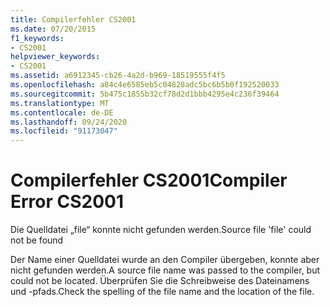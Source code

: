 ```yaml
---
title: Compilerfehler CS2001
ms.date: 07/20/2015
f1_keywords:
- CS2001
helpviewer_keywords:
- CS2001
ms.assetid: a6912345-cb26-4a2d-b969-18519555f4f5
ms.openlocfilehash: a84c4e6585eb5c04828adc5bc6b5b0f192520033
ms.sourcegitcommit: 5b475c1855b32cf78d2d1bbb4295e4c236f39464
ms.translationtype: MT
ms.contentlocale: de-DE
ms.lasthandoff: 09/24/2020
ms.locfileid: "91173047"
---
```

# <a name="compiler-error-cs2001"></a><span data-ttu-id="1809b-102">Compilerfehler CS2001</span><span class="sxs-lookup"><span data-stu-id="1809b-102">Compiler Error CS2001</span></span>

<span data-ttu-id="1809b-103">Die Quelldatei „file“ konnte nicht gefunden werden.</span><span class="sxs-lookup"><span data-stu-id="1809b-103">Source file 'file' could not be found</span></span>  
  
 <span data-ttu-id="1809b-104">Der Name einer Quelldatei wurde an den Compiler übergeben, konnte aber nicht gefunden werden.</span><span class="sxs-lookup"><span data-stu-id="1809b-104">A source file name was passed to the compiler, but could not be located.</span></span> <span data-ttu-id="1809b-105">Überprüfen Sie die Schreibweise des Dateinamens und -pfads.</span><span class="sxs-lookup"><span data-stu-id="1809b-105">Check the spelling of the file name and the location of the file.</span></span>
